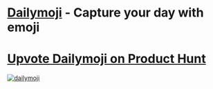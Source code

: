 # [Dailymoji](https://virejdasani.github.io/Dailymoji) - Capture your day with emoji

# [Upvote Dailymoji on Product Hunt](https://www.producthunt.com/posts/dailymoji)

[![dailymoji](https://raw.githubusercontent.com/virejdasani/Dailymoji/main/assets/img/dailymoji-landing.png)](https://virejdasani.github.io/Dailymoji)
